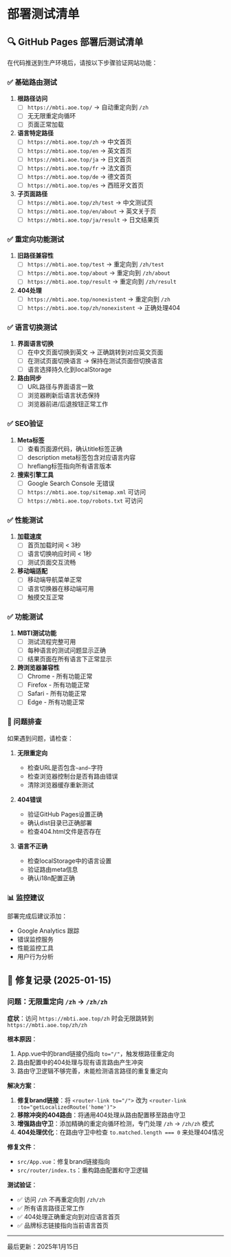 # 部署测试清单

## 🔍 GitHub Pages 部署后测试清单

在代码推送到生产环境后，请按以下步骤验证网站功能：

### ✅ 基础路由测试

1. **根路径访问**
   - [ ] `https://mbti.aoe.top/` → 自动重定向到 `/zh`
   - [ ] 无无限重定向循环
   - [ ] 页面正常加载

2. **语言特定路径**
   - [ ] `https://mbti.aoe.top/zh` → 中文首页
   - [ ] `https://mbti.aoe.top/en` → 英文首页
   - [ ] `https://mbti.aoe.top/ja` → 日文首页
   - [ ] `https://mbti.aoe.top/fr` → 法文首页
   - [ ] `https://mbti.aoe.top/de` → 德文首页
   - [ ] `https://mbti.aoe.top/es` → 西班牙文首页

3. **子页面路径**
   - [ ] `https://mbti.aoe.top/zh/test` → 中文测试页
   - [ ] `https://mbti.aoe.top/en/about` → 英文关于页
   - [ ] `https://mbti.aoe.top/ja/result` → 日文结果页

### ✅ 重定向功能测试

1. **旧路径兼容性**
   - [ ] `https://mbti.aoe.top/test` → 重定向到 `/zh/test`
   - [ ] `https://mbti.aoe.top/about` → 重定向到 `/zh/about`
   - [ ] `https://mbti.aoe.top/result` → 重定向到 `/zh/result`

2. **404处理**
   - [ ] `https://mbti.aoe.top/nonexistent` → 重定向到 `/zh`
   - [ ] `https://mbti.aoe.top/zh/nonexistent` → 正确处理404

### ✅ 语言切换测试

1. **界面语言切换**
   - [ ] 在中文页面切换到英文 → 正确跳转到对应英文页面
   - [ ] 在测试页面切换语言 → 保持在测试页面但切换语言
   - [ ] 语言选择持久化到localStorage

2. **路由同步**
   - [ ] URL路径与界面语言一致
   - [ ] 浏览器刷新后语言状态保持
   - [ ] 浏览器前进/后退按钮正常工作

### ✅ SEO验证

1. **Meta标签**
   - [ ] 查看页面源代码，确认title标签正确
   - [ ] description meta标签包含对应语言内容
   - [ ] hreflang标签指向所有语言版本

2. **搜索引擎工具**
   - [ ] Google Search Console 无错误
   - [ ] `https://mbti.aoe.top/sitemap.xml` 可访问
   - [ ] `https://mbti.aoe.top/robots.txt` 可访问

### ✅ 性能测试

1. **加载速度**
   - [ ] 首页加载时间 < 3秒
   - [ ] 语言切换响应时间 < 1秒
   - [ ] 测试页面交互流畅

2. **移动端适配**
   - [ ] 移动端导航菜单正常
   - [ ] 语言切换器在移动端可用
   - [ ] 触摸交互正常

### ✅ 功能测试

1. **MBTI测试功能**
   - [ ] 测试流程完整可用
   - [ ] 每种语言的测试问题显示正确
   - [ ] 结果页面在所有语言下正常显示

2. **跨浏览器兼容性**
   - [ ] Chrome - 所有功能正常
   - [ ] Firefox - 所有功能正常
   - [ ] Safari - 所有功能正常
   - [ ] Edge - 所有功能正常

### 🐛 问题排查

如果遇到问题，请检查：

1. **无限重定向**
   - 检查URL是否包含`~and~`字符
   - 检查浏览器控制台是否有路由错误
   - 清除浏览器缓存重新测试

2. **404错误**
   - 验证GitHub Pages设置正确
   - 确认dist目录已正确部署
   - 检查404.html文件是否存在

3. **语言不正确**
   - 检查localStorage中的语言设置
   - 验证路由meta信息
   - 确认i18n配置正确

### 📊 监控建议

部署完成后建议添加：
- Google Analytics 跟踪
- 错误监控服务
- 性能监控工具
- 用户行为分析

## 🔧 修复记录 (2025-01-15)

### 问题：无限重定向 `/zh` → `/zh/zh`

**症状**：访问 `https://mbti.aoe.top/zh` 时会无限跳转到 `https://mbti.aoe.top/zh/zh`

**根本原因**：
1. App.vue中的brand链接仍指向 `to="/"`，触发根路径重定向
2. 路由配置中的404处理与现有语言路由产生冲突
3. 路由守卫逻辑不够完善，未能检测语言路径的重复重定向

**解决方案**：
1. **修复brand链接**：将 `<router-link to="/">` 改为 `<router-link :to="getLocalizedRoute('home')">`
2. **移除冲突的404路由**：将通用404处理从路由配置移至路由守卫
3. **增强路由守卫**：添加精确的重定向循环检测，专门处理 `/zh` → `/zh/zh` 模式
4. **404处理优化**：在路由守卫中检查 `to.matched.length === 0` 来处理404情况

**修复文件**：
- `src/App.vue`：修复brand链接指向
- `src/router/index.ts`：重构路由配置和守卫逻辑

**测试验证**：
- ✅ 访问 `/zh` 不再重定向到 `/zh/zh`
- ✅ 所有语言路径正常工作
- ✅ 404处理正确重定向到对应语言首页
- ✅ 品牌标志链接指向当前语言首页

---

最后更新：2025年1月15日
